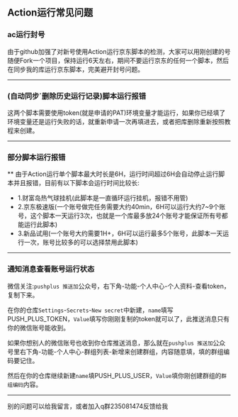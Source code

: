 ## Action运行常见问题

### ac运行封号

由于github加强了对新号使用Action运行京东脚本的检测，大家可以用刚创建的号随便Fork一个项目，保持运行6天左右，期间不要运行京东的任何一个脚本，然后在同步我的库运行京东脚本，完美避开封号问题。

___
### (自动同步`删除历史运行记录)脚本运行报错

这两个脚本需要使用token(就是申请的PAT)环境变量才能运行，如果你已经填了环境变量还是运行失败的话，就重新申请一次再填进去，或者把库删除重新按照教程来创建。

___
### 部分脚本运行报错

** 由于Action运行单个脚本最大时长是6H，运行时间超过6H会自动停止运行脚本并且报错，目前有以下脚本会运行时间比较长:

  * 1.财富岛热气球挂机(此脚本是一直循环运行挂机，报错不用管)
  * 2.京东极速版(一个账号做完任务需要大约40min，6H可以运行大约7~9个账号，这个脚本一天运行3次，也就是一个库最多放24个账号才能保证所有号都能运行此脚本)
  * 3.新品试用(一个账号大约需要1H+，6H可以运行最多5个账号，此脚本一天运行一次，账号比较多的可以选择禁用此脚本)

___
### 通知消息查看账号运行状态

微信关注:`pushplus 推送加`公众号，右下角-功能-个人中心-个人资料-查看token，复制下来。

在你的仓库`Settings`-`Secrets`-`New secret`中新建，`name`填写PUSH_PLUS_TOKEN，`Value`填写你刚刚复制的token就可以了，此推送消息只有你的微信账号能收到。
  
如果你想别人的微信账号也收到你仓库推送消息，那么就在`pushplus 推送加`公众号里右下角-功能-个人中心-群组列表-新增来创建群组，内容随意填，填的群组编码要记住。

然后在你的仓库继续新建`name`填PUSH_PLUS_USER，`Value`填你刚创建群组的`群组编码`内容。

___

别的问题可以给我留言，或者加入q群235081474反馈给我
